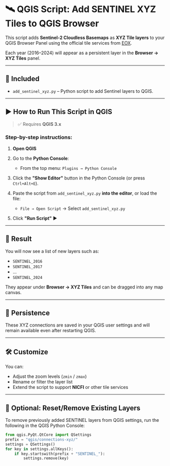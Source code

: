 # 🛰️ QGIS Script: Add SENTINEL XYZ Tiles to QGIS Browser

This script adds **Sentinel-2 Cloudless Basemaps** as **XYZ Tile layers** to your QGIS Browser Panel using the official tile services from [EOX](https://s2maps.eu/).

Each year (2016–2024) will appear as a persistent layer in the **Browser → XYZ Tiles** panel.

---

## 📂 Included

- `add_sentinel_xyz.py` – Python script to add Sentinel layers to QGIS.

---

## ▶️ How to Run This Script in QGIS

> ✅ Requires **QGIS 3.x**

### Step-by-step instructions:

1. **Open QGIS**

2. Go to the **Python Console**:
   - From the top menu: `Plugins → Python Console`

3. Click the **"Show Editor"** button in the Python Console (or press `Ctrl+Alt+E`).

4. Paste the script from `add_sentinel_xyz.py` **into the editor**, or load the file:
   - `File → Open Script` → Select `add_sentinel_xyz.py`

5. Click **"Run Script"** ▶️

---

## 🧭 Result

You will now see a list of new layers such as:

- `SENTINEL_2016`
- `SENTINEL_2017`
- ...
- `SENTINEL_2024`

They appear under **Browser → XYZ Tiles** and can be dragged into any map canvas.

---

## 🔄 Persistence

These XYZ connections are saved in your QGIS user settings and will remain available even after restarting QGIS.

---

## 🛠️ Customize

You can:
- Adjust the zoom levels (`zmin` / `zmax`)
- Rename or filter the layer list
- Extend the script to support **NICFI** or other tile services

---

## 🧼 Optional: Reset/Remove Existing Layers

To remove previously added SENTINEL layers from QGIS settings, run the following in the QGIS Python Console:

```python
from qgis.PyQt.QtCore import QSettings
prefix = "qgis/connections-xyz/"
settings = QSettings()
for key in settings.allKeys():
    if key.startswith(prefix + "SENTINEL_"):
        settings.remove(key)

